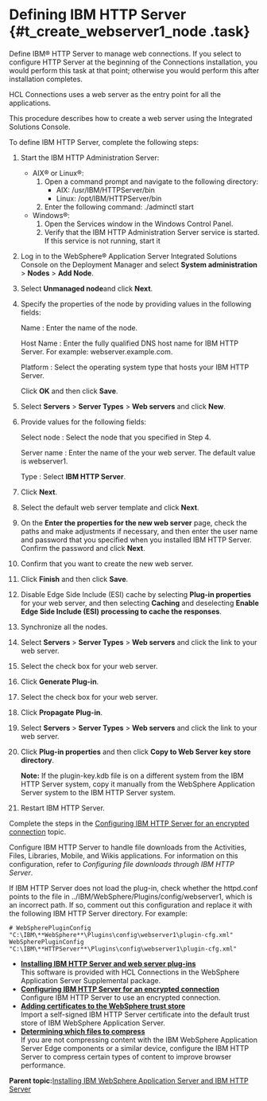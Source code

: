 # Defining IBM HTTP Server {#t_create_webserver1_node .task}

Define IBM® HTTP Server to manage web connections. If you select to configure HTTP Server at the beginning of the Connections installation, you would perform this task at that point; otherwise you would perform this after installation completes.

HCL Connections uses a web server as the entry point for all the applications.

This procedure describes how to create a web server using the Integrated Solutions Console.

To define IBM HTTP Server, complete the following steps:

1.  Start the IBM HTTP Administration Server:

    -   AIX® or Linux®:
        1.  Open a command prompt and navigate to the following directory:
            -   AIX: /usr/IBM/HTTPServer/bin
            -   Linux: /opt/IBM/HTTPServer/bin
        2.  Enter the following command: ./adminctl start
    -   Windows®:
        1.  Open the Services window in the Windows Control Panel.
        2.  Verify that the IBM HTTP Administration Server service is started. If this service is not running, start it
2.  Log in to the WebSphere® Application Server Integrated Solutions Console on the Deployment Manager and select **System administration** \> **Nodes** \> **Add Node**.

3.  Select **Unmanaged node**and click **Next**.

4.  Specify the properties of the node by providing values in the following fields:

    Name
    :   Enter the name of the node.

    Host Name
    :   Enter the fully qualified DNS host name for IBM HTTP Server. For example: webserver.example.com.

    Platform
    :   Select the operating system type that hosts your IBM HTTP Server.

    Click **OK** and then click **Save**.

5.  Select **Servers** \> **Server Types** \> **Web servers** and click **New**.

6.  Provide values for the following fields:

    Select node
    :   Select the node that you specified in Step 4.

    Server name
    :   Enter the name of the your web server. The default value is webserver1.

    Type
    :   Select **IBM HTTP Server**.

7.  Click **Next**.

8.  Select the default web server template and click **Next**.

9.  On the **Enter the properties for the new web server** page, check the paths and make adjustments if necessary, and then enter the user name and password that you specified when you installed IBM HTTP Server. Confirm the password and click **Next**.

10. Confirm that you want to create the new web server.

11. Click **Finish** and then click **Save**.

12. Disable Edge Side Include \(ESI\) cache by selecting **Plug-in properties** for your web server, and then selecting **Caching** and deselecting **Enable Edge Side Include \(ESI\) processing to cache the responses**.

13. Synchronize all the nodes.

14. Select **Servers** \> **Server Types** \> **Web servers** and click the link to your web server.

15. Select the check box for your web server.

16. Click **Generate Plug-in**.

17. Select the check box for your web server.

18. Click **Propagate Plug-in**.

19. Select **Servers** \> **Server Types** \> **Web servers** and click the link to your web server.

20. Click **Plug-in properties** and then click **Copy to Web Server key store directory**.

    **Note:** If the plugin-key.kdb file is on a different system from the IBM HTTP Server system, copy it manually from the WebSphere Application Server system to the IBM HTTP Server system.

21. Restart IBM HTTP Server.


Complete the steps in the [Configuring IBM HTTP Server for an encrypted connection](t_configure_ihs.md#) topic.

Configure IBM HTTP Server to handle file downloads from the Activities, Files, Libraries, Mobile, and Wikis applications. For information on this configuration, refer to *Configuring file downloads through IBM HTTP Server*.

If IBM HTTP Server does not load the plug-in, check whether the httpd.conf points to the file in ../IBM/WebSphere/Plugins/config/webserver1, which is an incorrect path. If so, comment out this configuration and replace it with the following IBM HTTP Server directory. For example:

```
# WebSpherePluginConfig "C:\IBM\**WebSphere**\Plugins\config\webserver1\plugin-cfg.xml" 
WebSpherePluginConfig "C:\IBM\**HTTPServer**\Plugins\config\webserver1\plugin-cfg.xml" 
```

-   **[Installing IBM HTTP Server and web server plug-ins](../install/t_install_http.md)**  
This software is provided with HCL Connections in the WebSphere Application Server Supplemental package.
-   **[Configuring IBM HTTP Server for an encrypted connection](../install/t_configure_ihs_b.md)**  
Configure IBM HTTP Server to use an encrypted connection.
-   **[Adding certificates to the WebSphere trust store](../install/t_exchange_keys_network_b.md)**  
Import a self-signed IBM HTTP Server certificate into the default trust store of IBM WebSphere Application Server.
-   **[Determining which files to compress](../install/t_ihs_config_not_compressing_files_b.md)**  
If you are not compressing content with the IBM WebSphere Application Server Edge components or a similar device, configure the IBM HTTP Server to compress certain types of content to improve browser performance. 

**Parent topic:**[Installing IBM WebSphere Application Server and IBM HTTP Server](../install/t_install_was_http.md)

